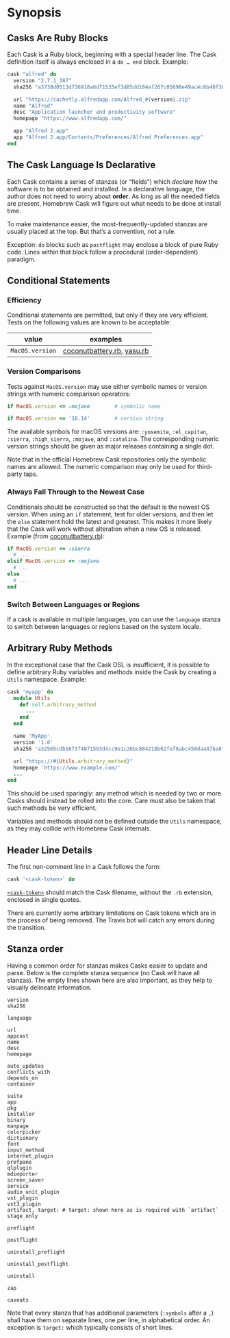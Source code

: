 # Synopsis

## Casks Are Ruby Blocks

Each Cask is a Ruby block, beginning with a special header line. The Cask definition itself is always enclosed in a `do … end` block. Example:

```ruby
cask "alfred" do
  version "2.7.1_387"
  sha256 "a3738d0513d736918a6d71535ef3d85dd184af267c05698e49ac4c6b48f38e17"

  url "https://cachefly.alfredapp.com/Alfred_#{version}.zip"
  name "Alfred"
  desc "Application launcher and productivity software"
  homepage "https://www.alfredapp.com/"

  app "Alfred 2.app"
  app "Alfred 2.app/Contents/Preferences/Alfred Preferences.app"
end
```

## The Cask Language Is Declarative

Each Cask contains a series of stanzas (or “fields”) which *declare* how the software is to be obtained and installed. In a declarative language, the author does not need to worry about **order**. As long as all the needed fields are present, Homebrew Cask will figure out what needs to be done at install time.

To make maintenance easier, the most-frequently-updated stanzas are usually placed at the top. But that’s a convention, not a rule.

Exception: `do` blocks such as `postflight` may enclose a block of pure Ruby code. Lines within that block follow a procedural (order-dependent) paradigm.

## Conditional Statements

### Efficiency

Conditional statements are permitted, but only if they are very efficient.
Tests on the following values are known to be acceptable:

| value                       | examples
| ----------------------------|--------------------------------------
| `MacOS.version`             | [coconutbattery.rb](https://github.com/Homebrew/homebrew-cask/blob/a11ee55e8ed8255f7dab77120dfb1fb955789559/Casks/coconutbattery.rb#L2-L16), [yasu.rb](https://github.com/Homebrew/homebrew-cask/blob/21d3f7ac8a4adac0fe474b3d4b020d284eeef88d/Casks/yasu.rb#L2-L23)

### Version Comparisons

Tests against `MacOS.version` may use either symbolic names or version
strings with numeric comparison operators:

```ruby
if MacOS.version <= :mojave        # symbolic name
```

```ruby
if MacOS.version <= '10.14'        # version string
```

The available symbols for macOS versions are: `:yosemite`, `:el_capitan`, `:sierra`, `:high_sierra`, `:mojave`, and `:catalina`. The corresponding numeric version strings should be given as major releases containing a single dot.

Note that in the official Homebrew Cask repositories only the symbolic names are allowed. The numeric comparison may only be used for third-party taps.

### Always Fall Through to the Newest Case

Conditionals should be constructed so that the default is the newest OS version. When using an `if` statement, test for older versions, and then let the `else` statement hold the latest and greatest. This makes it more likely that the Cask will work without alteration when a new OS is released. Example (from [coconutbattery.rb](https://github.com/Homebrew/homebrew-cask/blob/2c801af44be29fff7f3cb2996455fce5dd95d1cc/Casks/coconutbattery.rb)):

```ruby
if MacOS.version <= :sierra
  # ...
elsif MacOS.version <= :mojave
  # ...
else
  # ...
end
```

### Switch Between Languages or Regions

If a cask is available in multiple languages, you can use the `language` stanza to switch between languages or regions based on the system locale.

## Arbitrary Ruby Methods

In the exceptional case that the Cask DSL is insufficient, it is possible to define arbitrary Ruby variables and methods inside the Cask by creating a `Utils` namespace. Example:

```ruby
cask 'myapp' do
  module Utils
    def self.arbitrary_method
      ...
    end
  end

  name 'MyApp'
  version '1.0'
  sha256 'a32565cdb1673f4071593d4cc9e1c26bc884218b62fef8abc450daa47ba8fa92'

  url "https://#{Utils.arbitrary_method}"
  homepage 'https://www.example.com/'
  ...
end
```

This should be used sparingly: any method which is needed by two or more Casks should instead be rolled into the core. Care must also be taken that such methods be very efficient.

Variables and methods should not be defined outside the `Utils` namespace, as they may collide with Homebrew Cask internals.

## Header Line Details

The first non-comment line in a Cask follows the form:

```ruby
cask '<cask-token>' do
```

[`<cask-token>`](token_reference.md) should match the Cask filename, without the `.rb` extension,
enclosed in single quotes.

There are currently some arbitrary limitations on Cask tokens which are in the process of being removed. The Travis bot will catch any errors during the transition.

## Stanza order

Having a common order for stanzas makes Casks easier to update and parse. Below is the complete stanza sequence (no Cask will have all stanzas). The empty lines shown here are also important, as they help to visually delineate information.

```
version
sha256

language

url
appcast
name
desc
homepage

auto_updates
conflicts_with
depends_on
container

suite
app
pkg
installer
binary
manpage
colorpicker
dictionary
font
input_method
internet_plugin
prefpane
qlplugin
mdimporter
screen_saver
service
audio_unit_plugin
vst_plugin
vst3_plugin
artifact, target: # target: shown here as is required with `artifact`
stage_only

preflight

postflight

uninstall_preflight

uninstall_postflight

uninstall

zap

caveats
```

Note that every stanza that has additional parameters (`:symbols` after a `,`) shall have them on separate lines, one per line, in alphabetical order. An exception is `target:` which typically consists of short lines.

